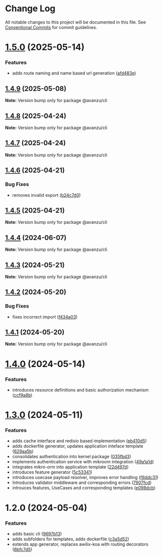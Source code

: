 # Change Log

All notable changes to this project will be documented in this file.
See [Conventional Commits](https://conventionalcommits.org) for commit guidelines.

# [1.5.0](https://github.com/avanzu/node-packages/compare/@avanzu/cli@1.4.9...@avanzu/cli@1.5.0) (2025-05-14)


### Features

* adds route naming and name based url generation ([afd483e](https://github.com/avanzu/node-packages/commit/afd483e3c6aeb0cf9ad4aa4070409b02d5860e12))





## [1.4.9](https://github.com/avanzu/node-packages/compare/@avanzu/cli@1.4.8...@avanzu/cli@1.4.9) (2025-05-08)

**Note:** Version bump only for package @avanzu/cli





## [1.4.8](https://github.com/avanzu/node-packages/compare/@avanzu/cli@1.4.7...@avanzu/cli@1.4.8) (2025-04-24)

**Note:** Version bump only for package @avanzu/cli





## [1.4.7](https://github.com/avanzu/node-packages/compare/@avanzu/cli@1.4.6...@avanzu/cli@1.4.7) (2025-04-24)

**Note:** Version bump only for package @avanzu/cli





## [1.4.6](https://github.com/avanzu/node-packages/compare/@avanzu/cli@1.4.5...@avanzu/cli@1.4.6) (2025-04-21)


### Bug Fixes

* removes invalid export ([b24c7d0](https://github.com/avanzu/node-packages/commit/b24c7d00e73e65105ad2a3440f63cae1d097e7e7))





## [1.4.5](https://github.com/avanzu/node-packages/compare/@avanzu/cli@1.4.4...@avanzu/cli@1.4.5) (2025-04-21)

**Note:** Version bump only for package @avanzu/cli





## [1.4.4](https://github.com/avanzu/node-packages/compare/@avanzu/cli@1.4.3...@avanzu/cli@1.4.4) (2024-06-07)

**Note:** Version bump only for package @avanzu/cli





## [1.4.3](https://github.com/avanzu/node-packages/compare/@avanzu/cli@1.4.2...@avanzu/cli@1.4.3) (2024-05-21)

**Note:** Version bump only for package @avanzu/cli





## [1.4.2](https://github.com/avanzu/node-packages/compare/@avanzu/cli@1.4.1...@avanzu/cli@1.4.2) (2024-05-20)


### Bug Fixes

* fixes incorrect import ([f434a03](https://github.com/avanzu/node-packages/commit/f434a0351be45c73843d4e9656cad71d68ba3ebb))





## [1.4.1](https://github.com/avanzu/node-packages/compare/@avanzu/cli@1.4.0...@avanzu/cli@1.4.1) (2024-05-20)

**Note:** Version bump only for package @avanzu/cli





# [1.4.0](https://github.com/avanzu/node-packages/compare/@avanzu/cli@1.3.0...@avanzu/cli@1.4.0) (2024-05-14)


### Features

* introduces resource definitions and basic authorization mechanism ([ccf9a8b](https://github.com/avanzu/node-packages/commit/ccf9a8b3f167151f3a4d88638d81dcca3c814d1b))





# [1.3.0](https://github.com/avanzu/node-packages/compare/@avanzu/cli@1.2.0...@avanzu/cli@1.3.0) (2024-05-11)


### Features

* adds cache interface and redisio based implementation ([eb410d5](https://github.com/avanzu/node-packages/commit/eb410d5fa669ce5c625e4ef5f82f8f1c87f9982d))
* adds dockerfile generator, updates application inteface template ([629aa5b](https://github.com/avanzu/node-packages/commit/629aa5b3fb6a3716816fa7528379f94a6313420a))
* consolidates authentication into kernel package ([035fbd3](https://github.com/avanzu/node-packages/commit/035fbd31e272c2572da6db8fd2f4ede84a7df2de))
* implements authentication service with mikroom integration ([49a1a1d](https://github.com/avanzu/node-packages/commit/49a1a1d733ffb4883b779ee9d14aa5334fe78159))
* integrates mikro-orm into application template ([22d497d](https://github.com/avanzu/node-packages/commit/22d497de84b9d25a813724ea5ec4fc81c038681c))
* introduces feature generator ([5c53341](https://github.com/avanzu/node-packages/commit/5c5334155528ac5d4576c75a31070a0820d4ff02))
* introduces usecase payload resolver, improves error handling ([f8ddc31](https://github.com/avanzu/node-packages/commit/f8ddc310ab59c9e35611227dd59c268ae59e423f))
* Introduces validator middleware and corresponding errors ([7907fcd](https://github.com/avanzu/node-packages/commit/7907fcdb916da04c4ed3cd2b4d8d92967c7d6d72))
* introuces features, UseCases and corresponding templates ([e098dcb](https://github.com/avanzu/node-packages/commit/e098dcb7aba831ec40edad9982f88f0fc01487ca))





# 1.2.0 (2024-05-04)


### Features

* adds basic cli ([9697b13](https://github.com/avanzu/node-packages/commit/9697b1370a73478fe19fb01970653cd8dec49b6c))
* adds subfolders for templates, adds dockerfile ([c3a5d52](https://github.com/avanzu/node-packages/commit/c3a5d5254c91a4b4b6cd749c23889ce0a77899c1))
* extends app generator, replaces awilix-koa with routing decorators ([6bfc7d5](https://github.com/avanzu/node-packages/commit/6bfc7d5f396c9f41fdf318422118319c3af26208))
